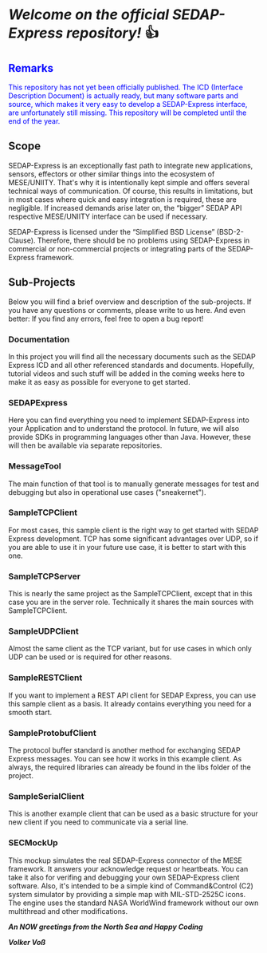 # *Welcome on the official SEDAP-Express repository!* :+1:

## <span style="color:blue">Remarks</span> 
<span style="color:blue">
This repository has not yet been officially published. The ICD (Interface Description Document) is actually ready, but many software parts and source, which makes it very easy to develop a SEDAP-Express interface, are unfortunately still missing. This repository will be completed until the end of the year.
</span>
 
## Scope

SEDAP-Express is an exceptionally fast path to integrate new applications, sensors, effectors or other similar things into the ecosystem of MESE/UNIITY. That's why it is intentionally kept simple and offers several technical ways of communication. Of course, this results in limitations, but in most cases where quick and easy integration is required, these are negligible. If increased demands arise later on, the “bigger” SEDAP API respective MESE/UNIITY interface can be used if necessary.

SEDAP-Express is licensed under the “Simplified BSD License” (BSD-2-Clause). Therefore, there should be no problems using SEDAP-Express in commercial or non-commercial projects or integrating parts of the SEDAP-Express framework.


## Sub-Projects

Below you will find a brief overview and description of the sub-projects. If you have any questions or comments, please write to us here. And even better: If you find any errors, feel free to open a bug report!


### Documentation 
In this project you will find all the necessary documents such as the SEDAP Express ICD and all other referenced standards and documents. Hopefully, tutorial videos and such stuff will be added in the coming weeks  here to make it as easy as possible for everyone to get started.

### SEDAPExpress

Here you can find everything you need to implement SEDAP-Express into your Application and to understand the protocol. In future, we will also provide SDKs in programming languages other than Java. However, these will then be available via separate repositories.

### MessageTool
The main function of that tool is to manually generate messages for test and debugging but also in operational use cases ("sneakernet"). 

### SampleTCPClient
For most cases, this sample client is the right way to get started with SEDAP Express development. TCP has some significant advantages over UDP, so if you are able to use it in your future use case, it is better to start with this one.

### SampleTCPServer
This is nearly the same project as the SampleTCPClient, except that in this case you are in the server role. Technically it shares the main sources with SampleTCPClient.

### SampleUDPClient
Almost the same client as the TCP variant, but for use cases in which only UDP can be used or is required for other reasons.

### SampleRESTClient
If you want to implement a REST API client for SEDAP Express, you can use this sample client as a basis. It already contains everything you need for a smooth start.

### SampleProtobufClient
The protocol buffer standard is another method for exchanging SEDAP Express messages. You can see how it works in this example client. As always, the required libraries can already be found in the libs folder of the project.

### SampleSerialClient
This is another example client that can be used as a basic structure for your new client if you need to communicate via a serial line.

### SECMockUp
This mockup simulates the real SEDAP-Express connector of the MESE framework. It answers your acknowledge request or heartbeats. You can take it also for verifing and debugging your own SEDAP-Express client software. Also, it's intended to be a simple kind of Command&Control (C2) system simulator by providing a simple map with MIL-STD-2525C icons. The engine uses the standard NASA WorldWind framework without our own multithread and other modifications.




***An NOW greetings from the North Sea and Happy Coding***


***Volker Voß***
